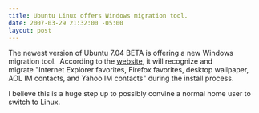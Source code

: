 ```yaml
---
title: Ubuntu Linux offers Windows migration tool.
date: 2007-03-29 21:32:00 -05:00
layout: post
---
```


The newest version of Ubuntu 7.04 BETA is offering a new Windows migration tool.  According to the [website](http://www.ubuntu.com/news/Ubuntu704Beta), it will recognize and migrate "Internet Explorer favorites, Firefox favorites, desktop wallpaper, AOL IM contacts, and Yahoo IM contacts" during the install process.

I believe this is a huge step up to possibly convine a normal home user to switch to Linux.